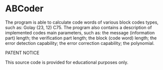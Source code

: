 # ABCoder

The program is able to calculate code words of various block codes types, such as:
Golay (23, 12) C75.
The program also contains a description of implemented codes main parameters, such as:
the message (information part) length;
the verification part length;
the block (code word) length;
the error detection capability;
the error correction capability;
the polynomial.

PATENT NOTICE

This source code is provided for educational purposes only.
